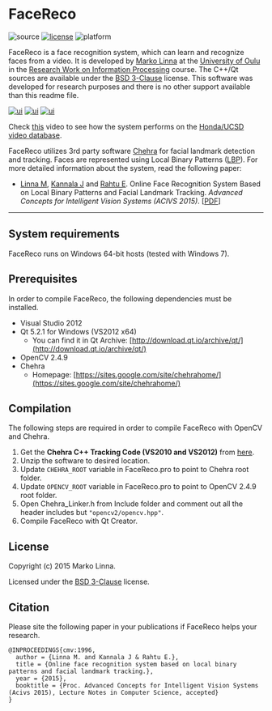 # FaceReco

![source](https://img.shields.io/badge/source-C++/Qt-green.svg)
[![license](https://img.shields.io/badge/license-BSD-green.svg)](LICENSE)
![platform](https://img.shields.io/badge/platform-windows_64--bit-blue.svg)

FaceReco is a face recognition system, which can learn and recognize faces from a video. It is developed by [Marko Linna](http://www.ee.oulu.fi/~malinna/) at the [University of Oulu](http://www.oulu.fi/english/) in the [Research Work on Information Processing](https://weboodi.oulu.fi/oodi/opintjakstied.jsp?Kieli=6&OpinKohd=121722) course. The C++/Qt sources are available under the [BSD 3-Clause](LICENSE) license. This software was developed for research purposes and there is no other support available than this readme file.

[![ui](http://www.ee.oulu.fi/~malinna/images/facereco/ui_small.png)](http://www.ee.oulu.fi/~malinna/images/facereco/ui.png)
[![ui](http://www.ee.oulu.fi/~malinna/images/facereco/capture_small.jpg)](http://www.ee.oulu.fi/~malinna/images/facereco/capture.jpg)
[![ui](http://www.ee.oulu.fi/~malinna/images/facereco/track_small.jpg)](http://www.ee.oulu.fi/~malinna/images/facereco/track.jpg)

Check [this](https://www.youtube.com/watch?v=QxhqC-4yHiA) video to see how the system performs on the [Honda/UCSD video database](http://vision.ucsd.edu/~leekc/HondaUCSDVideoDatabase/HondaUCSD.html).

FaceReco utilizes 3rd party software [Chehra](https://sites.google.com/site/chehrahome/) for facial landmark detection and tracking. Faces are represented using Local Binary Patterns ([LBP](http://www.scholarpedia.org/article/Local_Binary_Patterns)). For more detailed information about the system, read the following paper:

* [Linna M](http://www.ee.oulu.fi/~malinna/), [Kannala J](http://www.ee.oulu.fi/~jkannala/) and [Rahtu E](http://www.ee.oulu.fi/~erahtu/). Online Face Recognition System Based on Local Binary Patterns and Facial Landmark Tracking. *Advanced Concepts for Intelligent Vision Systems (ACIVS 2015)*. [[PDF](http://www.ee.oulu.fi/~malinna/papers/Linna-2015-OnlineFaceRecognition.pdf)]

---
## System requirements

FaceReco runs on Windows 64-bit hosts (tested with Windows 7).

## Prerequisites

In order to compile FaceReco, the following dependencies must be installed.
* Visual Studio 2012
* Qt 5.2.1 for Windows (VS2012 x64)
  - You can find it in Qt Archive: [http://download.qt.io/archive/qt/](http://download.qt.io/archive/qt/)
* OpenCV 2.4.9
* Chehra
  - Homepage: [https://sites.google.com/site/chehrahome/](https://sites.google.com/site/chehrahome/)

## Compilation

The following steps are required in order to compile FaceReco with OpenCV and Chehra.

1. Get the **Chehra C++ Tracking Code (VS2010 and VS2012)** from [here](https://sites.google.com/site/chehrahome/).
2. Unzip the software to desired location.
3. Update `CHEHRA_ROOT` variable in FaceReco.pro to point to Chehra root folder.
4. Update `OPENCV_ROOT` variable in FaceReco.pro to point to OpenCV 2.4.9 root folder.
5. Open Chehra_Linker.h from Include folder and comment out all the header includes but `"opencv2/opencv.hpp"`.
6. Compile FaceReco with Qt Creator.

## License

Copyright (c) 2015 Marko Linna.

Licensed under the [BSD 3-Clause](LICENSE) license.

## Citation

Please site the following paper in your publications if FaceReco helps your research.

	@INPROCEEDINGS{cmv:1996,
  	  author = {Linna M. and Kannala J & Rahtu E.},
	  title = {Online face recognition system based on local binary patterns and facial landmark tracking.},
	  year = {2015},
	  booktitle = {Proc. Advanced Concepts for Intelligent Vision Systems (Acivs 2015), Lecture Notes in Computer Science, accepted}
 	}